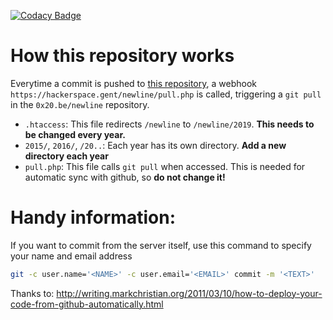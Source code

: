 [![Codacy Badge](https://api.codacy.com/project/badge/Grade/55aaf8de4794485dbe10859818f8d9fc)](https://www.codacy.com/app/0x20/newline)

# How this repository works

Everytime a commit is pushed to [this repository](https://github.com/0x20/newline), a webhook `https://hackerspace.gent/newline/pull.php` is called, triggering a `git pull` in the `0x20.be/newline` repository.

- `.htaccess`: This file redirects `/newline` to `/newline/2019`. **This needs to be changed every year.**
- `2015/`, `2016/`, `/20..`: Each year has its own directory. **Add a new directory each year**
- `pull.php`: This file calls `git pull` when accessed. This is needed for automatic sync with github, so **do not change it!**

# Handy information:

If you want to commit from the server itself, use this command to specify your name and email address

```bash
git -c user.name='<NAME>' -c user.email='<EMAIL>' commit -m '<TEXT>'
```

Thanks to: http://writing.markchristian.org/2011/03/10/how-to-deploy-your-code-from-github-automatically.html

